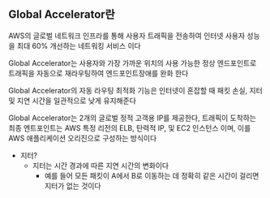## Global Accelerator란
AWS의 글로벌 네트워크 인프라를 통해 사용자 트래픽을 전송하여 인터넷 사용자 성능을 최대 60% 개선하는 네트워킹 서비스 이다

Global Accelerator는 사용자와 가장 가까운 위치의 사용 가능한 정상 엔드포인트로 트래픽을 자동으로 재라우팅하여 엔드포인트장애를 완화 한다  
  
Global Accelerator의 자동 라우팅 최적화 기능은 인터넷이 혼잡할 때 패킷 손실, 지터 및 지연 시간을 일관적으로 낮게 유지해준다  
  
Global Accelerator는 2개의 글로벌 정적 고객용 IP를 제공한다, 트래픽이 도착하는 최종 엔트포인트는 AWS 특정 리전의 ELB, 탄력적 IP, 및 EC2 인스턴스 이며, 이를 AWS 애플리케이션 오리진으로 구성하는 방식이다

* 지터?
    * 지터는 시간 경과에 따른 지연 시간의 변화이다
        * 예를 들어 모든 패킷이 A에서 B로 이동하는 데 정확히 같은 시간이 걸리면 지터가 없는 것이다